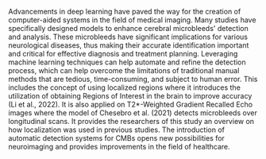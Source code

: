 
Advancements in deep learning have paved the way for the creation of computer-aided systems in the field of medical imaging. Many studies have specifically designed models to enhance cerebral microbleeds' detection and analysis. These microbleeds have significant implications for various neurological diseases, thus making their accurate identification important and critical for effective diagnosis and treatment planning. Leveraging machine learning techniques can help automate and refine the detection process, which can help overcome the limitations of traditional manual methods that are tedious, time-consuming, and subject to human error. This includes the concept of using localized regions where it introduces the utilization of obtaining Regions of Interest in the brain to improve accuracy (Li et al., 2022). It is also applied on T2*-Weighted Gradient Recalled Echo images where the model of Chesebro et al. (2021) detects microbleeds over longitudinal scans. It provides the researchers of this study an overview on how localization was used in previous studies. The introduction of automatic detection systems for CMBs opens new possibilities for neuroimaging and provides improvements in the field of healthcare.